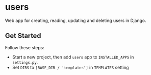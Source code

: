 # users

Web app for creating, reading, updating and deleting users in Django.

## Get Started

Follow these steps:

- Start a new project, then add `users` app to `INSTALLED_APPS` in `settings.py`.
- Set `DIRS` to `[BASE_DIR / 'templates']` in `TEMPLATES` setting
